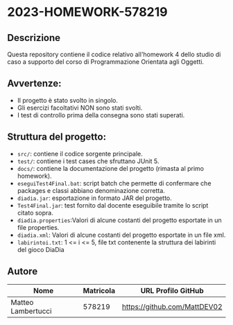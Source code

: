 # 2023-HOMEWORK-578219
## Descrizione

Questa repository contiene il codice relativo all'homework 4 dello studio di caso a supporto del corso di Programmazione Orientata agli Oggetti.

## Avvertenze:

- Il progetto è stato svolto in singolo.
- Gli esercizi facoltativi NON sono stati svolti.
- I test di controllo prima della consegna sono stati superati.

## Struttura del progetto:

- `src/`: contiene il codice sorgente principale.
- `test/`: contiene i test cases che sfruttano JUnit 5.
- `docs/`: contiene la documentazione del progetto (rimasta al primo homework).
- `eseguiTest4Final.bat`: script batch che permette di confermare che packages e classi abbiano denominazione corretta.
- `diadia.jar`: esportazione in formato JAR del progetto.
- `Test4Final.jar`: test fornito dal docente eseguibile tramite lo script citato sopra.
- `diadia.properties`:Valori di alcune costanti del progetto esportate in un file properties.
- `diadia.xml`: Valori di alcune costanti del progetto esportate in un file xml.
- `labirintoi.txt`: 1 <= i <= 5, file txt contenente la struttura dei labirinti del gioco DiaDia

## Autore

| Nome              | Matricola | URL Profilo GitHub                   |
| ----------------- | --------- | ------------------------------------ |
| Matteo Lambertucci | 578219    | https://github.com/MattDEV02 |

